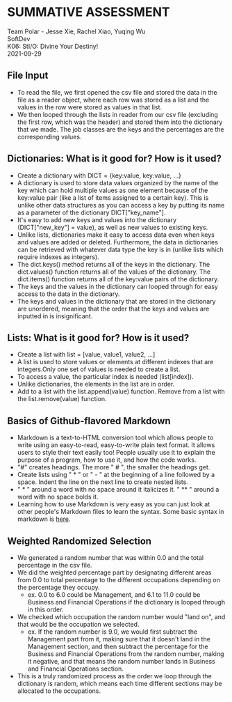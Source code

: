 # SUMMATIVE ASSESSMENT
Team Polar - Jesse Xie, Rachel Xiao, Yuqing Wu  
SoftDev   
K06: StI/O: Divine Your Destiny!  
2021-09-29  


## File Input
* To read the file, we first opened the csv file and stored the data in the file as a reader object, where each row was stored as a list and the values in the row were stored as values in that list.
* We then looped through the lists in reader from our csv file (excluding the first row, which was the header) and stored them into the dictionary that we made. The job classes are the keys and the percentages are the corresponding values.

## Dictionaries: What is it good for? How is it used?
* Create a dictionary with DICT = {key:value, key:value, ...}
* A dictionary is used to store data values organized by the name of the key which can hold multiple values as one element because of the key:value pair (like a list of items assigned to a certain key). This is unlike other data structures as you can access a key by putting its name as a parameter of the dictionary DICT["key_name"].
* It's easy to add new keys and values into the dictionary (DICT["new_key"] = value), as well as new values to existing keys.  
* Unlike lists, dictionaries make it easy to access data even when keys and values are added or deleted. Furthermore, the data in dictionaries can be retrieved with whatever data type the key is in (unlike lists which require indexes as integers).
* The dict.keys() method returns all of the keys in the dictionary. The dict.values() function returns all of the values of the dictionary. The dict.items() function returns all of the key:value pairs of the dictionary.
* The keys and the values in the dictionary can looped through for easy access to the data in the dictionary.
* The keys and values in the dictionary that are stored in the dictionary are unordered, meaning that the order that the keys and values are inputted in is insignificant.

## Lists: What is it good for? How is it used?
* Create a list with list = [value, value1, value2, ...]
* A list is used to store values or elements at different indexes that are integers.Only one set of values is needed to create a list.
* To access a value, the particular index is needed (list[index]).
* Unlike dictionaries, the elements in the list are in order.
* Add to a list with the list.append(value) function. Remove from a list with the list.remove(value) function.

## Basics of Github-flavored Markdown
* Markdown is a text-to-HTML conversion tool which allows people to write using an easy-to-read, easy-to-write plain text format. It allows users to style their text easily too! People usually use it to explain the purpose of a program, how to use it, and how the code works.
* "#" creates headings. The more " # ", the smaller the headings get.
* Create lists using " * " or " - " at the beginning of a line followed by a space. Indent the line on the next line to create nested lists.
* " * " around a word with no space around it italicizes it. " ** " around a word with no space bolds it.
* Learning how to use Markdown is very easy as you can just look at other people's Markdown files to learn the syntax. Some basic syntax in markdown is [here](https://docs.github.com/en/github/writing-on-github/getting-started-with-writing-and-formatting-on-github/basic-writing-and-formatting-syntax).

## Weighted Randomized Selection
* We generated a random number that was within 0.0 and the total percentage in the csv file.
* We did the weighted percentage part by designating different areas from 0.0 to total percentage to the different occupations depending on the percentage they occupy.
  * ex. 0.0 to 6.0 could be Management, and 6.1 to 11.0 could be Business and Financial Operations if the dictionary is looped through in this order.
* We checked which occupation the random number would "land on", and that would be the occupation we selected.
  * ex. If the random number is 9.0, we would first subtract the Management part from it, making sure that it doesn't land in the Management section, and then subtract the percentage for the Business and Financial Operations from the random number, making it negative, and that means the random number lands in Business and Financial Operations section.
* This is a truly randomized process as the order we loop through the dictionary is random, which means each time different sections may be allocated to the occupations. 

